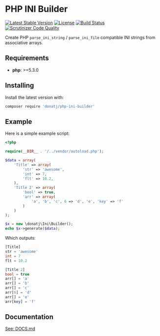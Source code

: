 # PHP INI Builder

[![Latest Stable Version](https://poser.pugx.org/donatj/php-ini-builder/v/stable.svg)](https://packagist.org/packages/donatj/php-ini-builder)
[![License](https://poser.pugx.org/donatj/php-ini-builder/license.png)](https://packagist.org/packages/donatj/php-ini-builder)
[![Build Status](https://travis-ci.org/donatj/PhpIniBuilder.svg?branch=master)](https://travis-ci.org/donatj/PhpIniBuilder)
[![Scrutinizer Code Quality](https://scrutinizer-ci.com/g/donatj/PhpIniBuilder/badges/quality-score.png?b=master)](https://scrutinizer-ci.com/g/donatj/PhpIniBuilder/?branch=master)


Create PHP `parse_ini_string` / `parse_ini_file` compatible INI strings from associative arrays.

## Requirements

- **php**: >=5.3.0

## Installing

Install the latest version with:

```bash
composer require 'donatj/php-ini-builder'
```

## Example

Here is a simple example script:

```php
<?php

require(__DIR__ . '/../vendor/autoload.php');

$data = array(
	'Title' => array(
		'str' => 'awesome',
		'int' => 7,
		'flt' => 10.2,
	),
	'Title 2' => array(
		'bool' => true,
		'arr' => array(
			'a', 'b', 'c', 6 => 'd', 'e', 'key' => 'f'
		)
	)
);

$x = new \donatj\Ini\Builder();
echo $x->generate($data);
```

Which outputs:

```php
[Title]
str = 'awesome'
int = 7
flt = 10.2

[Title 2]
bool = true
arr[] = 'a'
arr[] = 'b'
arr[] = 'c'
arr[6] = 'd'
arr[] = 'e'
arr[key] = 'f'

```

## Documentation

[See: DOCS.md](DOCS.md)